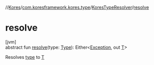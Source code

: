 //[Kores](../../../index.md)/[com.koresframework.kores.type](../index.md)/[KoresTypeResolver](index.md)/[resolve](resolve.md)

# resolve

[jvm]\
abstract fun [resolve](resolve.md)(type: [Type](https://docs.oracle.com/javase/8/docs/api/java/lang/reflect/Type.html)): Either<[Exception](https://kotlinlang.org/api/latest/jvm/stdlib/kotlin/-exception/index.html), out [T](index.md)>

Resolves [type](resolve.md) to [T](index.md)
